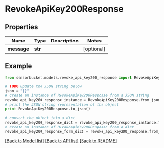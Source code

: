 # RevokeApiKey200Response


## Properties

Name | Type | Description | Notes
------------ | ------------- | ------------- | -------------
**message** | **str** |  | [optional] 

## Example

```python
from sensorbucket.models.revoke_api_key200_response import RevokeApiKey200Response

# TODO update the JSON string below
json = "{}"
# create an instance of RevokeApiKey200Response from a JSON string
revoke_api_key200_response_instance = RevokeApiKey200Response.from_json(json)
# print the JSON string representation of the object
print RevokeApiKey200Response.to_json()

# convert the object into a dict
revoke_api_key200_response_dict = revoke_api_key200_response_instance.to_dict()
# create an instance of RevokeApiKey200Response from a dict
revoke_api_key200_response_form_dict = revoke_api_key200_response.from_dict(revoke_api_key200_response_dict)
```
[[Back to Model list]](../README.md#documentation-for-models) [[Back to API list]](../README.md#documentation-for-api-endpoints) [[Back to README]](../README.md)


